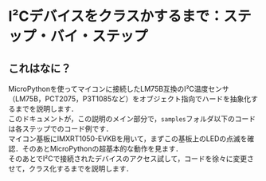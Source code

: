 # I²Cデバイスをクラスかするまで：ステップ・バイ・ステップ
## これはなに？
MicroPythonを使ってマイコンに接続したLM75B互換のI²C温度センサ（LM75B，PCT2075，P3T1085など）をオブジェクト指向でハードを抽象化するまでを説明します．  
このドキュメントが，この説明のメイン部分で，`samples`フォルダ以下のコードは各ステップでのコード例です．  
マイコン基板にIMXRT1050-EVKBを用いて，まずこの基板上のLEDの点滅を確認．そのあとMicroPythonの超基本的な動作を見ます．  
そのあとでI²Cで接続されたデバイスのアクセス試して，コードを徐々に変更させて，クラス化するまでを説明します．

##

